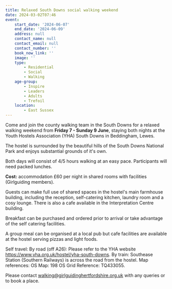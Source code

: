 ```yaml
---
title: Relaxed South Downs social walking weekend
date: 2024-03-02T07:46
event:
    start_date: '2024-06-07'
    end_date: '2024-06-09'
    address: null
    contact_name: null
    contact_email: null
    contact_number: ''
    book_now_link: ''
    image: ''
    type:
        - Residential
        - Social
        - Walking
    age-group:
        - Inspire
        - Leaders
        - Adults
        - Trefoil
    location:
        - East Sussex
---
```

Come and join the county walking team in the South Downs for a relaxed walking weekend from **Friday 7 - Sunday 9 June**, staying both nights at the Youth Hostels Association (YHA) South Downs in Beddingham, Lewes.

The hostel is surrounded by the beautiful hills of the South Downs National Park and enjoys substantial grounds of it's own.  

Both days will consist of 4/5 hours walking at an easy pace.  Participants will need packed lunches.

**Cost:** accommodation £60 per night in shared rooms with facilities (Girlguiding members).

Guests can make full use of shared spaces in the hostel's main farmhouse building, including the reception, self-catering kitchen, laundry room and a cosy lounge.  There is also a cafe available in the Interpretation Centre building.

Breakfast can be purchased and ordered prior to arrival or take advantage of the self catering facilities.

A group meal can be organised at a local pub but cafe facilities are available at the hostel serving pizzas and light foods.

Self travel: By road (off A26): Please refer to the YHA website <https://www.yha.org.uk/hostel/yha-south-downs>. By train: Southease Station (Southern Railways) is across the road from the hostel.  Map references: OS Map: 198  OS Grid Reference: TQ433055.

Please contact <walking@girlguidinghertfordshire.org.uk> with any queries or to book a place.
